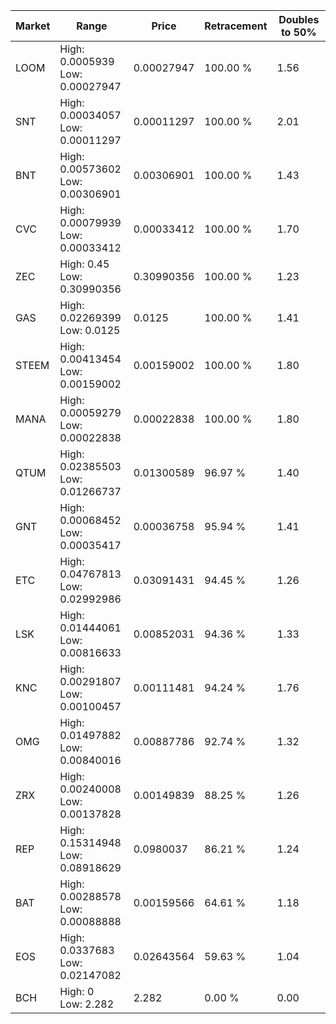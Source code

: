 | Market | Range | Price| Retracement | Doubles to 50% |
| --- | --- | --- | --- | --- |
| LOOM | High: 0.0005939<br />Low: 0.00027947 | 0.00027947 | 100.00 % | 1.56 |
| SNT | High: 0.00034057<br />Low: 0.00011297 | 0.00011297 | 100.00 % | 2.01 |
| BNT | High: 0.00573602<br />Low: 0.00306901 | 0.00306901 | 100.00 % | 1.43 |
| CVC | High: 0.00079939<br />Low: 0.00033412 | 0.00033412 | 100.00 % | 1.70 |
| ZEC | High: 0.45<br />Low: 0.30990356 | 0.30990356 | 100.00 % | 1.23 |
| GAS | High: 0.02269399<br />Low: 0.0125 | 0.0125 | 100.00 % | 1.41 |
| STEEM | High: 0.00413454<br />Low: 0.00159002 | 0.00159002 | 100.00 % | 1.80 |
| MANA | High: 0.00059279<br />Low: 0.00022838 | 0.00022838 | 100.00 % | 1.80 |
| QTUM | High: 0.02385503<br />Low: 0.01266737 | 0.01300589 | 96.97 % | 1.40 |
| GNT | High: 0.00068452<br />Low: 0.00035417 | 0.00036758 | 95.94 % | 1.41 |
| ETC | High: 0.04767813<br />Low: 0.02992986 | 0.03091431 | 94.45 % | 1.26 |
| LSK | High: 0.01444061<br />Low: 0.00816633 | 0.00852031 | 94.36 % | 1.33 |
| KNC | High: 0.00291807<br />Low: 0.00100457 | 0.00111481 | 94.24 % | 1.76 |
| OMG | High: 0.01497882<br />Low: 0.00840016 | 0.00887786 | 92.74 % | 1.32 |
| ZRX | High: 0.00240008<br />Low: 0.00137828 | 0.00149839 | 88.25 % | 1.26 |
| REP | High: 0.15314948<br />Low: 0.08918629 | 0.0980037 | 86.21 % | 1.24 |
| BAT | High: 0.00288578<br />Low: 0.00088888 | 0.00159566 | 64.61 % | 1.18 |
| EOS | High: 0.0337683<br />Low: 0.02147082 | 0.02643564 | 59.63 % | 1.04 |
| BCH | High: 0<br />Low: 2.282 | 2.282 | 0.00 % | 0.00 |
